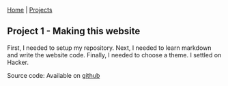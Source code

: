  [Home](index.md) | [Projects](projects.md)

## Project 1 - Making this website

First, I needed to setup my repository. Next, I needed to learn markdown and write the website code. Finally, I needed to choose a theme. I settled on Hacker.

Source code:
Available on [github](https://github.com/caarfken/caarfken.github.io)
